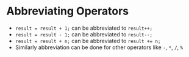 # Abbreviating Operators

- `result = result + 1;` can be abbreviated to `result++;`
- `result = result - 1;` can be abbreviated to `result--;`
- `result = result + n;` can be abbreviated to `result += n;`
- Similarly abbreviation can be done for other operators like `-`, `*`, `/`, `%`
